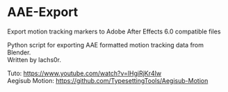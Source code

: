 # AAE-Export
Export motion tracking markers to Adobe After Effects 6.0 compatible files

Python script for exporting AAE formatted motion tracking data from Blender. 
<br>Written by lachs0r. 

Tuto: https://www.youtube.com/watch?v=lHgiRjKr4Iw
<br>Aegisub Motion: https://github.com/TypesettingTools/Aegisub-Motion
